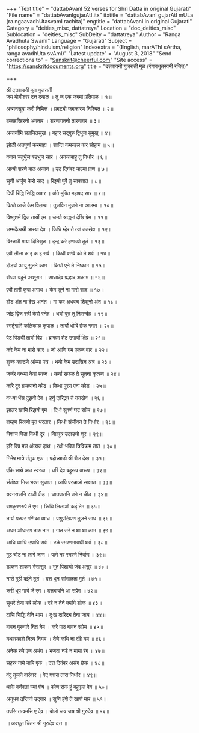 +++
"Text title" = "dattabAvanI 52 verses for Shri Datta in original Gujarati"
"File name" = "dattabAvanIgujarAtI.itx"
itxtitle = "dattabAvanI gujarAtI mULa (ra.ngaavadhUtasvamI rachita)"
engtitle = "dattabAvanI in original Gujarati"
Category = "deities_misc, dattatreya"
Location = "doc_deities_misc"
Sublocation = "deities_misc"
SubDeity = "dattatreya"
Author = "Ranga Avadhuta Swami"
Language = "Gujarati"
Subject = "philosophy/hinduism/religion"
Indexextra = "(English, marAThI sArtha, ranga avadhUta svAmI)"
"Latest update" = "August 3, 2018"
"Send corrections to" = "Sanskrit@cheerful.com"
"Site access" = "https://sanskritdocuments.org"
title = "दत्तबावनी गुजराती मूळ (रंगावधूतस्वमी रचित)"

+++
  
 श्री दत्तबावनी मूल गुजराती   
जय योगीश्वर दत्त दयाळ । तु ज एक जगमां प्रतिपाळ ॥ १॥  
  
अत्र्यनसूया करी निमित्त । प्रगट्यो जगकारण निश्चित ॥ २॥  
  
ब्रम्हाहरिहरनो अवतार । शरणागतनो तारणहार  ॥ ३॥  
  
अन्तर्यामि सतचितसुख । बहार सद्गुरु द्विभुज सुमुख् ॥ ४॥  
  
झोळी अन्नपुर्णा करमाह्य । शान्ति कमन्डल कर सोहाय ॥ ५॥  
  
क्याय चतुर्भुज षडभुज सार । अनन्तबाहु तु निर्धार ॥ ६॥  
  
आव्यो शरणे बाळ अजाण । उठ दिगंबर चाल्या प्राण ॥ ७॥  
  
सुणी अर्जुण केरो साद । रिझ्यो पुर्वे तु साक्शात ॥ ८॥  
  
दिधी रिद्धि सिद्धि अपार । अंते मुक्ति महापद सार ॥ ९॥  
  
किधो आजे केम विलम्ब । तुजविन मुजने ना आलम्ब ॥ १०॥  
  
विष्णुशर्म द्विज तार्यो एम । जम्यो श्राद्ध्मां देखि प्रेम ॥ ११॥  
  
जम्भदैत्यथी त्रास्या देव । किधि म्हेर ते त्यां ततखेव ॥ १२॥  
  
विस्तारी माया दितिसुत । इन्द्र करे हणाब्यो तुर्त ॥ १३॥  
  
एवी लीला क इ क इ सर्व । किधी वर्णवे को ते शर्व ॥ १४॥  
  
दोड्यो आयु सुतने काम । किधो एने ते निष्काम ॥ १५॥  
  
बोध्या यदुने परशुराम । साध्यदेव प्रल्हाद अकाम ॥ १६॥  
  
एवी तारी कृपा अगाध । केम सुने ना मारो साद ॥ १७॥  
  
दोड अंत ना देख अनंत । मा कर अधवच शिशुनो अंत ॥ १८॥  
  
जोइ द्विज स्त्री केरो स्नेह । थयो पुत्र तु निसन्देह ॥ १९॥  
  
स्मर्तृगामि कलिकाळ कृपाळ । तार्यो धोबि छेक गमार ॥ २०॥  
  
पेट पिडथी तार्यो विप्र । ब्राम्हण शेठ उगार्यो क्षिप्र ॥ २१॥  
  
करे केम ना मारो व्हार । जो आणि गम एकज वार ॥ २२॥  
  
शुष्क काष्ठणे आंण्या पत्र । थयो केम उदासिन अत्र ॥ २३॥  
  
जर्जर वन्ध्या केरां स्वप्न । कर्या सफळ ते सुतना कृत्स्ण ॥ २४॥  
  
करि दुर ब्राम्हणनो कोढ । किधा पुरण एना कोड ॥ २५॥  
  
वन्ध्या भैंस दुझवी देव । हर्यु दारिद्र्य ते ततखेव ॥ २६॥  
  
झालर खायि रिझयो एम । दिधो सुवर्ण घट सप्रेम ॥ २७॥  
  
ब्राम्हण स्त्रिणो मृत भरतार । किधो संजीवन ते निर्धार ॥ २८॥  
  
पिशाच पिडा किधी दूर । विप्रपुत्र उठाड्यो शुर ॥ २९॥  
  
हरि विप्र मज अंत्यज हाथ । रक्षो भक्ति त्रिविक्रम तात ॥ ३०॥  
  
निमेष मात्रे तंतुक एक । पहोच्याडो श्री शैल देख ॥ ३१॥  
  
एकि साथे आठ स्वरूप । धरि देव बहुरूप अरूप ॥ ३२॥  
  
संतोष्या निज भक्त सुजात । आपि परचाओ साक्षात ॥ ३३॥  
  
यवनराजनि टाळी पीड । जातपातनि तने न चीड ॥ ३४॥  
  
रामकृष्णरुपे ते एम । किधि लिलाओ कई तेम ॥ ३५॥  
  
तार्या पत्थर गणिका व्याध । पशुपंखिपण तुजने साध ॥ ३६॥  
  
अधम ओधारण तारु नाम । गात सरे न शा शा काम ॥ ३७॥  
  
आधि व्याधि उपाधि सर्व । टळे स्मरणमात्रथी शर्व ॥ ३८॥  
  
मुठ चोट ना लागे जाण । पामे नर स्मरणे निर्वाण ॥ ३९॥  
  
डाकण शाकण भेंसासुर । भुत पिशाचो जंद असुर ॥ ४०॥  
  
नासे मुठी दईने तुर्त । दत्त धुन सांभाळता मुर्त ॥ ४१॥  
  
करी धूप गाये जे एम । दत्तबावनि आ सप्रेम ॥ ४२॥  
  
सुधरे तेणा बन्ने लोक । रहे न तेने क्यांये शोक ॥ ४३॥  
  
दासि सिद्धि तेनि थाय । दुःख दारिद्र्य तेना जाय ॥ ४४॥  
  
बावन गुरुवारे नित नेम । करे पाठ बावन सप्रेम ॥ ४५॥  
  
यथावकाशे नित्य नियम । तेणे कधि ना दंडे यम ॥ ४६॥  
  
अनेक रुपे एज अभंग । भजता नडे न माया रंग ॥ ४७॥  
  
सहस्र नामे नामि एक । दत्त दिगंबर असंग छेक ॥ ४८॥  
  
वंदु तुजने वारंवार । वेद श्वास तारा निर्धार ॥ ४९॥  
  
थाके वर्णवतां ज्यां शेष । कोण रांक हुं बहुकृत वेष ॥ ५०॥  
  
अनुभव तृप्तिनो उद्गार । सुणि हंशे ते खाशे मार ॥ ५१॥  
  
तपसि तत्वमसि ए देव । बोलो जय जय श्री गुरुदेव ॥ ५२॥  
  
 ॥ अवधूत चिंतन श्री गुरुदेव दत्त ॥  
  
  
  
